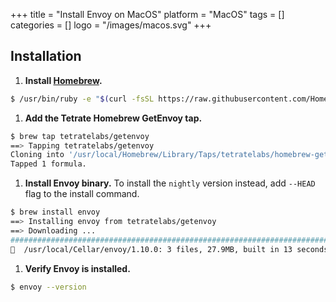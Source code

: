 +++
title = "Install Envoy on MacOS"
platform = "MacOS"
tags = []
categories = []
logo = "/images/macos.svg"
+++

## Installation ##

1. **Install [Homebrew](https://brew.sh/).**
```sh
$ /usr/bin/ruby -e "$(curl -fsSL https://raw.githubusercontent.com/Homebrew/install/master/install)"
```

1. **Add the Tetrate Homebrew GetEnvoy tap.**
```sh
$ brew tap tetratelabs/getenvoy
==> Tapping tetratelabs/getenvoy
Cloning into '/usr/local/Homebrew/Library/Taps/tetratelabs/homebrew-getenvoy'...
Tapped 1 formula.
```

1. **Install Envoy binary.**
To install the `nightly` version instead, add `--HEAD` flag to the install command.
```sh
$ brew install envoy
==> Installing envoy from tetratelabs/getenvoy
==> Downloading ...
######################################################################## 100.0%
🍺  /usr/local/Cellar/envoy/1.10.0: 3 files, 27.9MB, built in 13 seconds
```

1. **Verify Envoy is installed.**
```sh
$ envoy --version
```
